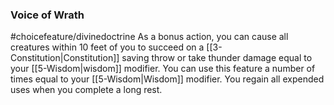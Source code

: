 ### Voice of Wrath
#choicefeature/divinedoctrine
As a bonus action, you can cause all creatures within 10 feet of you to succeed on a [[3-Constitution|Constitution]] saving throw or take thunder damage equal to your [[5-Wisdom|wisdom]] modifier. You can use this feature a number of times equal to your [[5-Wisdom|Wisdom]] modifier. You regain all expended uses when you complete a long rest. 